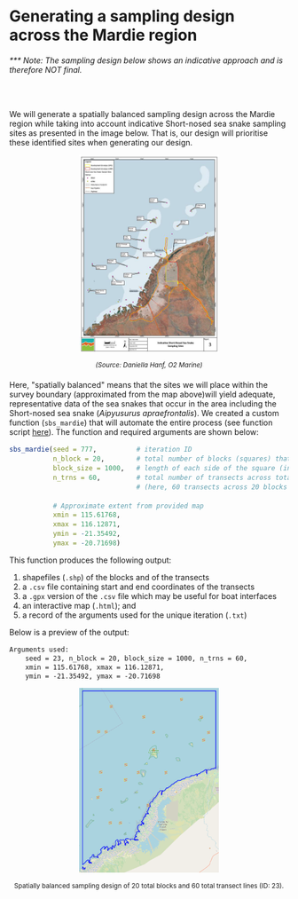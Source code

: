 # Generating a sampling design across the Mardie region
###### <i>*** Note: The sampling design below shows an indicative approach and is therefore NOT final.</i>

<br>

We will generate a spatially balanced sampling design across the Mardie region while taking into account indicative Short-nosed sea snake sampling sites as presented in the image below. That is, our design will prioritise these identified sites when generating our design. 

<p align = "center">
<img src="https://raw.githubusercontent.com/grcvhon/bci-minerals/main/image.png", width = 50%, height = 50%>
<div align = "center">
<i><sup>(Source: Daniella Hanf, O2 Marine)</sup></i>
</div>
</p>

Here, "spatially balanced" means that the sites we will place within the survey boundary (approximated from the map above)will yield adequate, representative data of the sea snakes that occur in the area including the Short-nosed sea snake (<i>Aipyusurus apraefrontalis</i>). We created a custom function (`sbs_mardie`) that will automate the entire process (see function script [here](https://github.com/grcvhon/bci-minerals/blob/main/sampling_design/fn_sbs_mardie.R)). The function and required arguments are shown below:
```r
sbs_mardie(seed = 777,          # iteration ID
           n_block = 20,        # total number of blocks (squares) that will have transect lines
           block_size = 1000,   # length of each side of the square (in metres)
           n_trns = 60,         # total number of transects across total number of blocks 
                                # (here, 60 transects across 20 blocks = 3 transects/block)

           # Approximate extent from provided map
           xmin = 115.61768, 
           xmax = 116.12871, 
           ymin = -21.35492, 
           ymax = -20.71698)
```
This function produces the following output: 
1) shapefiles (`.shp`) of the blocks and of the transects
2) a `.csv` file containing start and end coordinates of the transects 
3) a `.gpx` version of the `.csv` file which may be useful for boat interfaces
4) an interactive map (`.html`); and
5) a record of the arguments used for the unique iteration (`.txt`)

Below is a preview of the output:
```
Arguments used: 
    seed = 23, n_block = 20, block_size = 1000, n_trns = 60, 
    xmin = 115.61768, xmax = 116.12871, 
    ymin = -21.35492, ymax = -20.71698
```

<p align = "center">
<img src="https://raw.githubusercontent.com/grcvhon/bci-minerals/main/seed23_preview.png", width = 50%, height = 50%>
<div align = "center">
<sup>Spatially balanced sampling design of 20 total blocks and 60 total transect lines (ID: 23).</sup>
</div>
</p>



